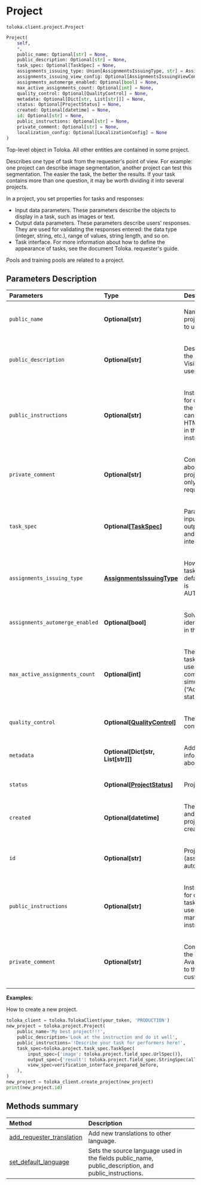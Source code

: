 # Project
`toloka.client.project.Project`

```python
Project(
    self,
    *,
    public_name: Optional[str] = None,
    public_description: Optional[str] = None,
    task_spec: Optional[TaskSpec] = None,
    assignments_issuing_type: Union[AssignmentsIssuingType, str] = AssignmentsIssuingType.AUTOMATED,
    assignments_issuing_view_config: Optional[AssignmentsIssuingViewConfig] = None,
    assignments_automerge_enabled: Optional[bool] = None,
    max_active_assignments_count: Optional[int] = None,
    quality_control: Optional[QualityControl] = None,
    metadata: Optional[Dict[str, List[str]]] = None,
    status: Optional[ProjectStatus] = None,
    created: Optional[datetime] = None,
    id: Optional[str] = None,
    public_instructions: Optional[str] = None,
    private_comment: Optional[str] = None,
    localization_config: Optional[LocalizationConfig] = None
)
```

Top-level object in Toloka. All other entities are contained in some project.


Describes one type of task from the requester's point of view. For example: one project can describe image segmentation,
another project can test this segmentation. The easier the task, the better the results. If your task contains more
than one question, it may be worth dividing it into several projects.

In a project, you set properties for tasks and responses:
* Input data parameters. These parameters describe the objects to display in a task, such as images or text.
* Output data parameters. These parameters describe users' responses. They are used for validating the
    responses entered: the data type (integer, string, etc.), range of values, string length, and so on.
* Task interface. For more information about how to define the appearance of tasks, see the document
    Toloka. requester's guide.

Pools and training pools are related to a project.

## Parameters Description

| Parameters | Type | Description |
| :----------| :----| :-----------|
`public_name`|**Optional\[str\]**|<p>Name of the project. Visible to users.</p>
`public_description`|**Optional\[str\]**|<p>Description of the project. Visible to users.</p>
`public_instructions`|**Optional\[str\]**|<p>Instructions for completing the task. You can use any HTML markup in the instructions.</p>
`private_comment`|**Optional\[str\]**|<p>Comments about the project. Visible only to the requester.</p>
`task_spec`|**Optional\[[TaskSpec](toloka.client.project.task_spec.TaskSpec.md)\]**|<p>Parameters for input and output data and the task interface.</p>
`assignments_issuing_type`|**[AssignmentsIssuingType](toloka.client.project.Project.AssignmentsIssuingType.md)**|<p>How to assign tasks. The default value is AUTOMATED.</p>
`assignments_automerge_enabled`|**Optional\[bool\]**|<p>Solve merging identical tasks in the project.</p>
`max_active_assignments_count`|**Optional\[int\]**|<p>The number of task suites the user can complete simultaneously (“Active” status)</p>
`quality_control`|**Optional\[[QualityControl](toloka.client.quality_control.QualityControl.md)\]**|<p>The quality control rule.</p>
`metadata`|**Optional\[Dict\[str, List\[str\]\]\]**|<p>Additional information about project.</p>
`status`|**Optional\[[ProjectStatus](toloka.client.project.Project.ProjectStatus.md)\]**|<p>Project status.</p>
`created`|**Optional\[datetime\]**|<p>The UTC date and time the project was created.</p>
`id`|**Optional\[str\]**|<p>Project ID (assigned automatically).</p>
`public_instructions`|**Optional\[str\]**|<p>Instructions for completing tasks. You can use any HTML markup in the instructions.</p>
`private_comment`|**Optional\[str\]**|<p>Comment on the project. Available only to the customer.</p>

**Examples:**

How to create a new project.

```python
toloka_client = toloka.TolokaClient(your_token, 'PRODUCTION')
new_project = toloka.project.Project(
    public_name='My best project!!!',
    public_description='Look at the instruction and do it well',
    public_instructions='!Describe your task for performers here!',
    task_spec=toloka.project.task_spec.TaskSpec(
        input_spec={'image': toloka.project.field_spec.UrlSpec()},
        output_spec={'result': toloka.project.field_spec.StringSpec(allowed_values=['OK', 'BAD'])},
        view_spec=verification_interface_prepared_before,
    ),
)
new_project = toloka_client.create_project(new_project)
print(new_project.id)
```
## Methods summary

| Method | Description |
| :------| :-----------|
[add_requester_translation](toloka.client.project.Project.add_requester_translation.md)| Add new translations to other language.
[set_default_language](toloka.client.project.Project.set_default_language.md)| Sets the source language used in the fields public_name, public_description, and public_instructions.
